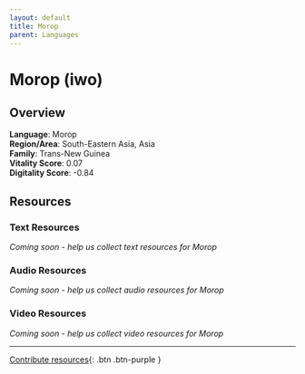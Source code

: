 ```yaml
---
layout: default
title: Morop
parent: Languages
---
```


# Morop (iwo)

## Overview

**Language**: Morop  
**Region/Area**: South-Eastern Asia, Asia  
**Family**: Trans-New Guinea  
**Vitality Score**: 0.07  
**Digitality Score**: -0.84  

## Resources

### Text Resources
*Coming soon - help us collect text resources for Morop*

### Audio Resources
*Coming soon - help us collect audio resources for Morop*

### Video Resources
*Coming soon - help us collect video resources for Morop*

---

[Contribute resources](https://fairtrain.github.io/){: .btn .btn-purple }
